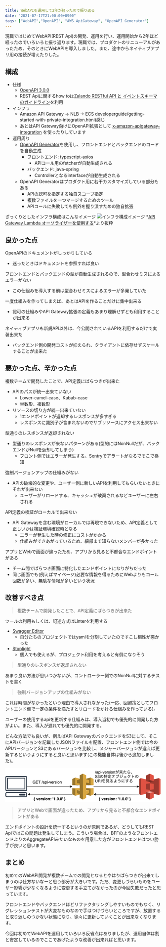```yaml
---
title: WebAPIを運用して2年が経ったので振り返る
date: "2021-07-17T21:00:00+0900"
tags: ["WebAPI","OpenAPI", "AWS ApiGateway", "OpenAPI Generator"]
---
```


現職ではじめてWebAPI(REST Api)の開発、運用を行い、運用開始から2年ほど経ったのでいろいろと振り返ります。現職では、プロダクトのリニューアルがあったため、そのときにWebAPIを導入しました。また、途中からネイティブアプリ用の接続が増えたりした。

## 構成

- 仕様
  - [OpenAPI 3.0.0](https://swagger.io/specification/)
  - REST Apiに関するhow toは[Zalando RESTful API と イベントスキーマのガイドライン](https://restful-api-guidelines-ja.netlify.app/)を利用
- インフラ
  - Amazon API Gateway -> NLB -> ECS
developerguide/getting-started-with-private-integration.html)感じ
  - あとはAPI Gateway向けにOpenAPI拡張として [x-amazon-apigateway-integration](https://docs.aws.amazon.com/ja_jp/apigateway/latest/developerguide/api-gateway-swagger-extensions-integration.html) を使ったりしています
- 運用周り
  - [OpenAPI Generator](https://github.com/OpenAPITools/openapi-generator)を使用し、フロントエンドとバックエンドのコードを自動生成
    - フロントエンド: typescript-axios
      - APIコール用のfetcherが自動生成される
    - バックエンド: java-spring
      - Controllerとなるinterfaceが自動生成される
  - OpenAPI Generatorはプロダクト用に若干カスタマイズしている部分もある
    - APIの認可を指定する独自スコープ指定
    - 複数ファイルを一つマージするためのツール
    - APIコールに失敗しても例外を握り潰すための独自拡張

ざっくりとしたインフラ構成はこんなイメージ
![インフラ構成イメージ](https://docs.aws.amazon.com/ja_jp/apigateway/latest/developerguide/images/custom-auth-workflow.png)
*[API Gateway Lambda オーソライザーを使用する](https://docs.aws.amazon.com/ja_jp/apigateway/latest/developerguide/apigateway-use-lambda-authorizer.html)*より抜粋

## 良かった点

OpenAPIのドキュメントがしっかりしている
- 迷ったときはドキュメントを参照すれば良い

フロントエンドとバックエンドの型が自動生成されるので、型合わせミスによるエラーがない
- この仕組みを導入する前は型合わせミスによるエラーが多発していた

一度仕組みを作ってしまえば、あとはAPIを作ることだけに集中出来る
- 認可の仕組みやAPI Gateway拡張の定義もあまり理解せずとも利用することが出来る

ネイティブアプリも新規API以外は、今公開されているAPIを利用するだけで実装出来た
- バックエンド側の開発コストが抑えられ、クライアントに依存せずスケールすることが出来た

## 悪かった点、辛かった点

複数チームで開発したことで、API定義にばらつきが出来た
- APIのパスが統一出来ていない
  - Lower-camel-case、Kabab-case
  - 単数形、複数形
- リソースの切り方が統一出来ていない
  - 1エンドポイントが返却するレスポンスが多すぎる
  - レスポンスに識別子が含まれないのでサブリソースにアクセス出来ない

型通りのレスポンスが返却されない
- 型通りのレスポンスが来ないパターンがある(型的にはNonNullだが、バックエンドがNullを返却してしまう)
  - フロント側ではエラーが発生する。Sentryでアラートがなるでそこで検知

強制バージョンアップの仕組みがない
- APIの破壊的な変更や、ユーザー側に新しいAPIを利用してもらいたいときにそれが出来ない
  - ユーザーがリロードする、キャッシュが破棄されるなどユーザーに左右される

API定義の検証がローカルで出来ない
- API Gatewayを含む環境がローカルでは再現できないため、API定義として正しいかは検証環境確認時となる
  - エラーが発生した時の修正にコストがかかる
  - 仕組みができあがっているため、細部まで知らないメンバーが多かった

アプリとWebで画面が違ったため、アプリから見ると不都合なエンドポイントがある
- チーム間でばらつき画面に特化したエンドポイントになりがちだった
- 同じ画面でも(例えばマイページ)必要な情報を得るためにWebよりもコール回数が多い、無駄な情報が多いという状況

## 改善すべき点

> 複数チームで開発したことで、API定義にばらつきが出来た

ツールの利用もしくは、記述方式はLinterを利用する
- [Swagger Editor](https://swagger.io/tools/swagger-editor/)
  - 自分たちのプロジェクトではyamlを分割していたのですこし相性が悪かった
- [Stoplight](https://stoplight.io/)
  - 個人でも使えるが、プロジェクト利用を考えると有償になりそう

> 型通りのレスポンスが返却されない

あまり良い方法が思いつかないが、コントローラー側でのNonNullに対するテストを書く

> 強制バージョンアップの仕組みがない

これは時間がなかったという理由で導入されなかった(一応、回避策としてフロントエンド側で一定の条件を満たすとリロードをかける仕組みを作っている)。

ユーザーの使用するapiを更新する仕組みは、導入当初でも優先的に開発した方がよい。また、導入が遅れても優先的に開発する。

どんな方法でも良いが、例えばAPI GatewayのバックエンドをS3にして、そこにAPIバージョンを記載したJSONファイルを配置、フロントエンド側では今のAPIバージョンとS3にあるバージョンを比較し、メジャーバージョンが違えば更新するというようにすると良いと思います(この機能自体は後から追加しました)。

![構成イメージ APIGateway to S3](./webapi-apigateway-s3.png)

> アプリとWebで画面が違ったため、アプリから見ると不都合なエンドポイントがある

エンドポイントの設計を統一するというのが原則であるが、どうしてもREST Apiではこの問題は発生してしまう。こういう場合は、BFFのようなフロントエンドよりのAggregateAPIみたいなものを用意した方がフロントエンドはつい勝手が良いと思います。

## まとめ

初めてのWebAPI開発が複数チームでの開発となるとやはりばらつきが出来てしまうのは仕方ないなーと思う部分が大きいです。ただ、変更しづらいものをユーザー影響が少なくなるように変更する手立てがなかったのが今回失敗だったと思っています。

フロントエンドやバックエンドほどリファクタリングしやすいものでもなく、リグレッションテストが大変なものなので手はつけづらいところですが、放置すると取り返しのつかない状態になり、徐々に更新していくことが出来なくなります。

今回は初めてWebAPIを運用していろいろ反省点はありましたが、運用自体は割と安定しているのでここであげたような改善が出来ればと思います。
